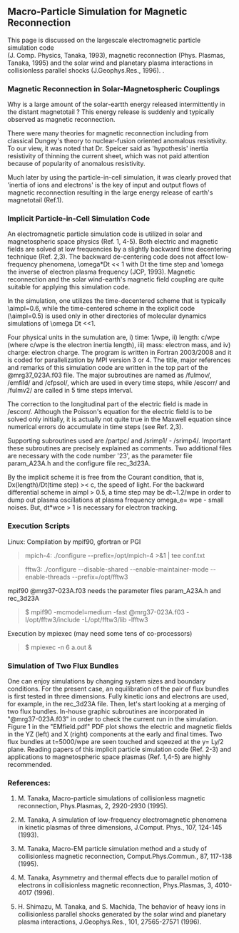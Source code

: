 ## Macro-Particle Simulation for Magnetic Reconnection ## 

This page is discussed on the largescale electromagnetic particle simulation code  
(J. Comp. Physics, Tanaka, 1993), magnetic reconnection (Phys. Plasmas, Tanaka, 1995)
and the solar wind and planetary plasma interactions in collisionless parallel shocks (J.Geophys.Res., 1996).
. 
### Magnetic Reconnection in Solar-Magnetospheric Couplings ###

Why is a large amount of the solar-eartth energy released intermittently 
in the distant magnetotail ? This energy release is suddenly and typically observed 
as magnetic reconnection. 

There were many theories for magnetic reconnection including from classical Dungey's 
theory to nuclear-fusion oriented anomalous resistivity. To our view, it was noted 
that Dr. Speicer said as 'hypothesis' inertia resistivity of thinning the current sheet,
which was not paid attention because of popularity of anomalous resistivity. 

Much later by using the particle-in-cell simulation, it was clearly proved 
that 'inertia of ions and electrons' is the key of input and output flows of 
magnetic reconnection resulting in the large energy release of earth's magnetotail (Ref.1).

### Implicit Particle-in-Cell Simulation Code ###

An electromagnetic particle simulation code is utilized in solar and magnetospheric 
space physics (Ref. 1, 4-5). 
Both electric and magnetic fields are solved at low frequencies by a slightly 
backward time decentering technique (Ref. 2,3). 
The backward de-centering code does not affect low-frequency phenomena, 
\omega*Dt << 1 with Dt the time step and \omega the inverse of electron plasma 
frequency (JCP, 1993).
Magnetic reconnection and the solar wind-earth's magnetic field coupling 
are quite suitable for applying this simulation code.

In the simulation, one utilizes the time-decentered scheme that is typically \aimpl=0.6, 
while the time-centered scheme in the explicit code (\aimpl=0.5) is used 
only in other directories of molecular dynamics simulations of \omega Dt <<1.

Four physical units in the sumulation are, i) time: 1/wpe, ii) length: c/wpe 
 (where c/wpe is the electron inertia length), iii) mass: electron mass, and 
iv) charge: electron charge. 
The program is written in Fortran 2003/2008 and it is coded for parallelization 
by MPI version 3 or 4.
The title, major references and remarks of this simulation code are written 
in the top part of the @mrg37_023A.f03 file.
The major subroutines are named as /fulmov/, /emfild/ and /cfpsol/, which are used 
in every time steps, while /escorr/ and /fulmv2/ are called in 5 time steps interval. 

The correction to the longitudinal part of the electric field is made in /escorr/. 
Although the Poisson's equation for the electric field is to be solved only initially, 
it is actually not quite true in the Maxwell equation since numerical errors 
do accumulate in time steps (see Ref. 2,3).

Supporting subroutines used are /partpc/ and /srimp1/ - /srimp4/. 
Important these subroutines are precisely explained as comments.
Two additional files are necessary with the code number  '23', 
as the parameter file param_A23A.h and the configure file rec_3d23A.

By the implicit scheme it is free from the Courant condition, that is, Dx(length)/Dt(time step) >< c, the speed of light. For the backward differential scheme in aimpl > 0.5, a time step may be dt~1.2/wpe in order to dump out plasma oscillations at plasma frequency omega_e= wpe - small noises. But, dt*wce > 1 is necessary for electron tracking.


### Execution Scripts ###

Linux: Compilation by mpif90, gfortran or PGI

 > mpich-4: ./configure --prefix=/opt/mpich-4 >&1 | tee conf.txt

 > fftw3: ./configure --disable-shared --enable-maintainer-mode --enable-threads --prefix=/opt/fftw3

mpif90 @mrg37-023A.f03 needs the parameter files param_A23A.h and rec_3d23A

 > $ mpif90 -mcmodel=medium -fast @mrg37-023A.f03 -I/opt/fftw3/include -L/opt/fftw3/lib -lfftw3

Execution by mpiexec (may need some tens of co-processors)

 > $ mpiexec -n 6 a.out &


### Simulation of Two Flux Bundles

One can enjoy simulations by changing system sizes and boundary conditions. For the present case, an equilibration of the pair of flux bundles is first tested in three dimensions. Fully kinetic ions and electrons are used, for example, in the rec_3d23A file. Then, let's start looking at a merging of two flux bundles. 
In-house graphic subroutines are incorporated in "@mrg37-023A.f03" in order to check the current run in the simulation. Figure 1 in the "EMfield.pdf" PDF plot shows the electric and magnetic fields in the YZ (left) and X (right) components at the early and final times. Two flux bundles at t=5000/wpe are seen touched and sqeezed at the y= Ly/2 plane. Reading papers of this implicit particle simulation code (Ref. 2-3) and applications to magnetospheric space plasmas (Ref. 1,4-5) are highly recommended.


### References: ###

1. M. Tanaka, Macro-particle simulations of collisionless magnetic reconnection, Phys.Plasmas, 2, 2920-2930 (1995).

2. M. Tanaka, A simulation of low-frequency electromagnetic phenomena in kinetic plasmas of three dimensions, J.Comput. Phys., 107, 124-145 (1993).

3. M. Tanaka, Macro-EM particle simulation method and a study of collisionless magnetic reconnection, Comput.Phys.Commun., 87, 117-138 (1995).

4. M. Tanaka, Asymmetry and thermal effects due to parallel motion of electrons in collisionless magnetic reconnection, Phys.Plasmas, 3, 4010-4017 (1996). 

5. H. Shimazu, M. Tanaka, and S. Machida, The behavior of heavy ions in collisionless parallel shocks generated by the solar wind and planetary plasma interactions, J.Geophys.Res., 101, 27565-27571 (1996).


